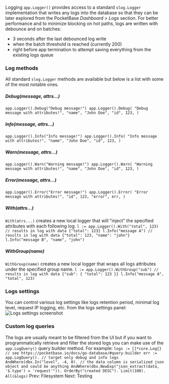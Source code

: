 Logging
`app.Logger()` provides access to a standard `slog.Logger` implementation that writes any logs into the database so that they can be later explored from the PocketBase _Dashboard > Logs_ section.
For better performance and to minimize blocking on hot paths, logs are written with debounce and on batches:
  * 3 seconds after the last debounced log write
  * when the batch threshold is reached (currently 200)
  * right before app termination to attempt saving everything from the existing logs queue


###  Log methods 
All standard `slog.Logger` methods are available but below is a list with some of the most notable ones.
#####  Debug(message, attrs...) 
`app.Logger().Debug("Debug message!") app.Logger().Debug( "Debug message with attributes!", "name", "John Doe", "id", 123, )`
#####  Info(message, attrs...) 
`app.Logger().Info("Info message!") app.Logger().Info( "Info message with attributes!", "name", "John Doe", "id", 123, )`
#####  Warn(message, attrs...) 
`app.Logger().Warn("Warning message!") app.Logger().Warn( "Warning message with attributes!", "name", "John Doe", "id", 123, )`
#####  Error(message, attrs...) 
`app.Logger().Error("Error message!") app.Logger().Error( "Error message with attributes!", "id", 123, "error", err, )`
#####  With(attrs...) 
`With(atrs...)` creates a new local logger that will "inject" the specified attributes with each following log.
`l := app.Logger().With("total", 123) // results in log with data {"total": 123} l.Info("message A") // results in log with data {"total": 123, "name": "john"} l.Info("message B", "name", "john")`
#####  WithGroup(name) 
`WithGroup(name)` creates a new local logger that wraps all logs attributes under the specified group name.
`l := app.Logger().WithGroup("sub") // results in log with data {"sub": { "total": 123 }} l.Info("message A", "total", 123)`
###  Logs settings 
You can control various log settings like logs retention period, minimal log level, request IP logging, etc. from the logs settings panel:
![Logs settings screenshot](https://pocketbase.io/images/screenshots/logs.png)
###  Custom log queries 
The logs are usually meant to be filtered from the UI but if you want to programmatically retrieve and filter the stored logs you can make use of the `app.LogQuery()` query builder method. For example:
`logs := []*core.Log{} // see https://pocketbase.io/docs/go-database/#query-builder err := app.LogQuery(). // target only debug and info logs AndWhere(dbx.In("level", -4, 0). // the data column is serialized json object and could be anything AndWhere(dbx.NewExp("json_extract(data, '$.type') = 'request'")). OrderBy("created DESC"). Limit(100). All(&logs)`
Prev: Filesystem Next: Testing
